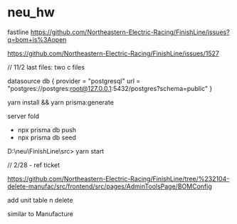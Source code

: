# neu_hw

fastline 
https://github.com/Northeastern-Electric-Racing/FinishLine/issues?q=bom+is%3Aopen

https://github.com/Northeastern-Electric-Racing/FinishLine/issues/1527


// 11/2
last files: two c files



datasource db {
  provider = "postgresql"
  url      = "postgres://postgres:root@127.0.0.1:5432/postgres?schema=public"
}

 yarn install && yarn prisma:generate

 
server fold  

- npx prisma db push
- npx prisma db seed


D:\neu\FinishLine\src> yarn start



// 2/28 - ref ticket


https://github.com/Northeastern-Electric-Racing/FinishLine/tree/%232104-delete-manufac/src/frontend/src/pages/AdminToolsPage/BOMConfig

add unit table n delete

similar to Manufacture
